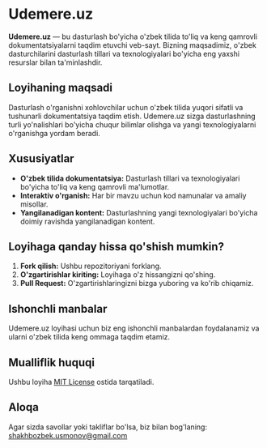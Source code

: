 # Udemere.uz

**Udemere.uz** — bu dasturlash bo'yicha o'zbek tilida to'liq va keng qamrovli dokumentatsiyalarni taqdim etuvchi veb-sayt. Bizning maqsadimiz, o'zbek dasturchilarini dasturlash tillari va texnologiyalari bo'yicha eng yaxshi resurslar bilan ta'minlashdir.

## Loyihaning maqsadi

Dasturlash o'rganishni xohlovchilar uchun o'zbek tilida yuqori sifatli va tushunarli dokumentatsiya taqdim etish. Udemere.uz sizga dasturlashning turli yo'nalishlari bo'yicha chuqur bilimlar olishga va yangi texnologiyalarni o'rganishga yordam beradi.

## Xususiyatlar

- **O'zbek tilida dokumentatsiya:** Dasturlash tillari va texnologiyalari bo'yicha to'liq va keng qamrovli ma'lumotlar.
- **Interaktiv o'rganish:** Har bir mavzu uchun kod namunalar va amaliy misollar.
- **Yangilanadigan kontent:** Dasturlashning yangi texnologiyalari bo'yicha doimiy ravishda yangilanadigan kontent.

## Loyihaga qanday hissa qo'shish mumkin?

1. **Fork qilish:** Ushbu repozitoriyani forklang.
2. **O'zgartirishlar kiriting:** Loyihaga o'z hissangizni qo'shing.
3. **Pull Request:** O'zgartirishlaringizni bizga yuboring va ko'rib chiqamiz.

## Ishonchli manbalar

Udemere.uz loyihasi uchun biz eng ishonchli manbalardan foydalanamiz va ularni o'zbek tilida keng ommaga taqdim etamiz.

## Mualliflik huquqi

Ushbu loyiha [MIT License](./LICENSE) ostida tarqatiladi.

## Aloqa

Agar sizda savollar yoki takliflar bo'lsa, biz bilan bog'laning: [shakhbozbek.usmonov@gmail.com](mailto:shakhbozbek.usmonov@gmail.com)
